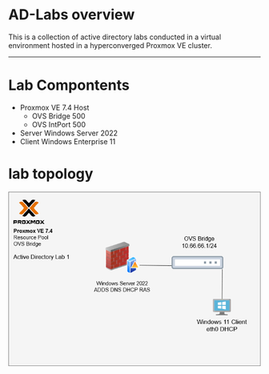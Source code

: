 # AD-Labs overview
This is a collection of active directory labs conducted in a virtual environment hosted in a hyperconverged Proxmox VE cluster. 

---
# Lab Compontents
- Proxmox VE 7.4 Host
  - OVS Bridge 500
  - OVS IntPort 500
- Server Windows Server 2022
- Client Windows Enterprise 11

# lab topology
![Lab Diagram](diagrams/AD-LAB-Topology.png)

# 




 




